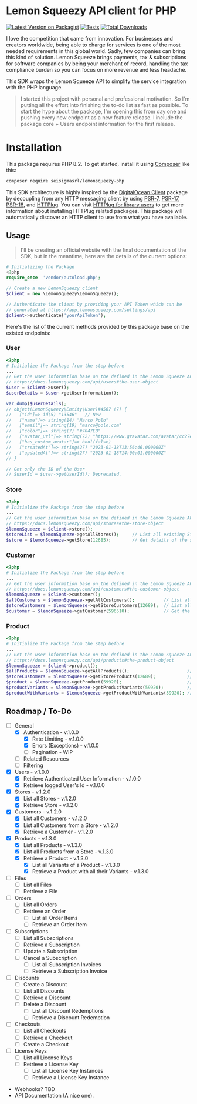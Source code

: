 # Lemon Squeezy API client for PHP

[![Latest Version on Packagist](https://img.shields.io/packagist/v/seisigmasrl/lemonsqueezy-php.svg?style=flat-square)](https://packagist.org/packages/ricardov03/lemonsqueezy-php)
[![Tests](https://img.shields.io/github/actions/workflow/status/seisigmasrl/lemonsqueezy.php/run-tests.yml?branch=main&label=tests&style=flat-square)](https://github.com/seisigmasrl/lemonsqueezy.php/actions/workflows/run-tests.yml)
[![Total Downloads](https://img.shields.io/packagist/dt/seisigmasrl/lemonsqueezy-php.svg?style=flat-square)](https://packagist.org/packages/ricardov03/lemonsqueezy-php)

I love the competition that came from innovation. For businesses and creators worldwide, being able to charge for services is one of the most needed requirements in this global world. Sadly, few companies can bring this kind of solution. Lemon Squeeze brings payments, tax & subscriptions for software companies by being your merchant of record, handling the tax compliance burden so you can focus on more revenue and less headache.

This SDK wraps the Lemon Squeeze API to simplify the service integration with the PHP language.

> I started this project with personal and professional motivation. So I'm putting all the effort into finishing the to-do list as fast as possible. To start the hype about the package, I'm opening this from day one and pushing every new endpoint as a new feature release. I include the package core + Users endpoint information for the first release.

# Installation
This package requires PHP 8.2. To get started, install it using [Composer](https://getcomposer.org/) like this:

```bash
composer require seisigmasrl/lemonsqueezy-php
```
This SDK architecture is highly inspired by the [DigitalOcean Client](https://github.com/DigitalOceanPHP/Client) package by decoupling from any HTTP messaging client by using [PSR-7](https://www.php-fig.org/psr/psr-7/), [PSR-17](https://www.php-fig.org/psr/psr-17/), [PSR-18](https://www.php-fig.org/psr/psr-18/), and [HTTPlug](https://httplug.io/).
You can visit [HTTPlug for library users](https://docs.php-http.org/en/latest/httplug/users.html) to get more information about installing HTTPlug related packages. This package
will automatically discover an HTTP client to use from what you have available.

## Usage
>I'll be creating an official website with the final documentation of the SDK, but in the meantime, here are the details of the current options:

```php
# Initializing the Package
<?php
require_once  'vendor/autoload.php';

// Create a new LemonSqueezy client
$client = new \LemonSqueezy\LemonSqueezy();

// Authenticate the client by providing your API Token which can be
// generated at https://app.lemonsqueezy.com/settings/api
$client->authenticate('yourApiToken');
```

Here's the list of the current methods provided by this package base on the existed endpoints:

### User
```php
<?php
# Initialize the Package from the step before
...
// Get the user information base on the defined in the Lemon Squeeze API Documentation
// https://docs.lemonsqueezy.com/api/users#the-user-object
$user = $client->user();
$userDetails = $user->getUserInformation();

var_dump($userDetails);
// object(LemonSqueezy\Entity\User)#4567 (7) {
//   ["id"]=> id(5) "13546"   // New
//   ["name"]=> string(14) "Marco Polo"
//   ["email"]=> string(19) "marco@polo.com"
//   ["color"]=> string(7) "#7047EB"
//   ["avatar_url"]=> string(72) "https://www.gravatar.com/avatar/cc27e9f9e9a66d0fb6a988a?d=blank"
//   ["has_custom_avatar"]=> bool(false)
//   ["createdAt"]=> string(27) "2023-01-18T13:56:46.000000Z"
//   ["updatedAt"]=> string(27) "2023-01-18T14:00:01.000000Z"
// }

// Get only the ID of the User
// $userId = $user->getUserId(); Deprecated.
```

### Store
```php
<?php
# Initialize the Package from the step before
...
// Get the user information base on the defined in the Lemon Squeeze API Documentation
// https://docs.lemonsqueezy.com/api/stores#the-store-object
$lemonSqueeze = $client->store();
$storeList = $lemonSqueeze->getAllStores();     // List all existing Stores
$store = $lemonSqueeze->getStore(12685);        // Get details of the store with the ID: 12685
```

### Customer
```php
<?php
# Initialize the Package from the step before
...
// Get the user information base on the defined in the Lemon Squeeze API Documentation
// https://docs.lemonsqueezy.com/api/customers#the-customer-object
$lemonSqueeze = $client->customer();
$allCustomers = $lemonSqueeze->getAllCustomers();           // List all existing Customers
$storeCustomers = $lemonSqueeze->getStoreCustomers(12689);  // List all customers from the Store ID: 12689
$customer = $lemonSqueeze->getCustomer(596510);             // Get the details of the Customer with the ID: 596510
```

### Product
```php
<?php
# Initialize the Package from the step before
...
// Get the user information base on the defined in the Lemon Squeeze API Documentation
// https://docs.lemonsqueezy.com/api/products#the-product-object
$lemonSqueeze = $client->product();
$allProducts = $lemonSqueeze->getAllProducts();                      // List all existing Products
$storeCustomers = $lemonSqueeze->getStoreProducts(12689);            // List all Products from the Store ID: 12689
$product = $lemonSqueeze->getProduct(59920);                         // Get the details of the Products with the ID: 59920
$productVariants = $lemonSqueeze->getProductVariants(59920);         // Get all Variants from the Product ID: 59920
$productWithVariants = $lemonSqueeze->getProductWithVariants(59920); // Get a Product with All their Variants
```


## Roadmap / To-Do
- [ ] General
    - [x] Authentication - v.1.0.0
        - [x] Rate Limiting - v.1.0.0
        - [x] Errors (Exceptions) - v.1.0.0
        - [ ] Pagination - WIP
    - [ ] Related Resources
    - [ ] Filtering
- [x] Users - v.1.0.0
    - [x] Retrieve Authenticated User Information - v.1.0.0
    - [x] Retrieve logged User's Id - v.1.0.0
- [x] Stores - v.1.2.0
    - [x] List all Stores - v.1.2.0
    - [x] Retrieve Store - v.1.2.0
- [x] Customers - v.1.2.0
    - [x] List all Customers - v.1.2.0
    - [x] List all Customers from a Store - v.1.2.0
    - [x] Retrieve a Customer - v.1.2.0
- [x] Products - v.1.3.0
    - [x] List all Products - v.1.3.0
    - [x] List all Products from a Store - v.1.3.0
    - [x] Retrieve a Product - v.1.3.0
        - [x] List all Variants of a Product - v.1.3.0
        - [x] Retrieve a Product with all their Variants - v.1.3.0
- [ ] Files
    - [ ] List all Files
    - [ ] Retrieve a File
- [ ] Orders
    - [ ] List all Orders
    - [ ] Retrieve an Order
        - [ ] List all Order Items
        - [ ] Retrieve an Order Item
- [ ] Subscriptions
    - [ ] List all Subscriptions
    - [ ] Retrieve a Subscription
    - [ ] Update a Subscription
    - [ ] Cancel a Subscription
        - [ ] List all Subscription Invoices
        - [ ] Retrieve a Subscription Invoice
- [ ] Discounts
    - [ ] Create a Discount
    - [ ] List all Discounts
    - [ ] Retrieve a Discount
    - [ ] Delete a Discount
        - [ ] List all Discount Redemptions
        - [ ] Retrieve a Discount Redemption
- [ ] Checkouts
    - [ ] List all Checkouts
    - [ ] Retrieve a Checkout
    - [ ] Create a Checkout
- [ ] License Keys
    - [ ] List all License Keys
    - [ ] Retrieve a License Key
        - [ ] List all License Key Instances
        - [ ] Retrieve a License Key Instance
- Webhooks? TBD
- API Documentation (A nice one).
